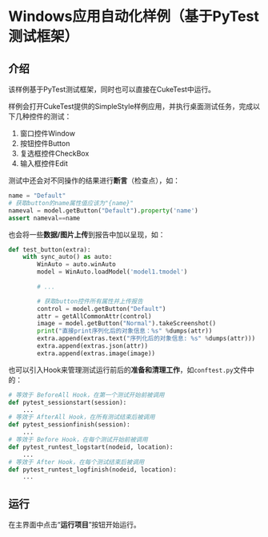 # Windows应用自动化样例（基于PyTest测试框架）

## 介绍
该样例基于PyTest测试框架，同时也可以直接在CukeTest中运行。

样例会打开CukeTest提供的SimpleStyle样例应用，并执行桌面测试任务，完成以下几种控件的测试：
1. 窗口控件Window
2. 按钮控件Button
3. 复选框控件CheckBox
4. 输入框控件Edit

测试中还会对不同操作的结果进行**断言**（检查点），如：
```py
name = "Default"
# 获取button的name属性值应该为"{name}"
nameval = model.getButton("Default").property('name')
assert nameval==name
```

也会将一些**数据/图片上传**到报告中加以呈现，如：
```py
def test_button(extra):
    with sync_auto() as auto:        
        WinAuto = auto.winAuto
        model = WinAuto.loadModel('model1.tmodel')
        
        # ...

        # 获取button控件所有属性并上传报告
        control = model.getButton("Default")
        attr = getAllCommonAttr(control)
        image = model.getButton("Normal").takeScreenshot()
        print("直接print序列化后的对象信息：%s" %dumps(attr))
        extra.append(extras.text("序列化后的对象信息: %s" %dumps(attr)))
        extra.append(extras.json(attr))
        extra.append(extras.image(image))
```

也可以引入Hook来管理测试运行前后的**准备和清理工作**，如`conftest.py`文件中的：
```py
# 等效于 BeforeAll Hook，在第一个测试开始前被调用
def pytest_sessionstart(session):
    ...
# 等效于 AfterAll Hook，在所有测试结束后被调用
def pytest_sessionfinish(session):
    ...
# 等效于 Before Hook，在每个测试开始前被调用
def pytest_runtest_logstart(nodeid, location):
    ...
# 等效于 After Hook，在每个测试结束后被调用
def pytest_runtest_logfinish(nodeid, location):
    ...
```


## 运行
在主界面中点击“**运行项目**”按钮开始运行。
